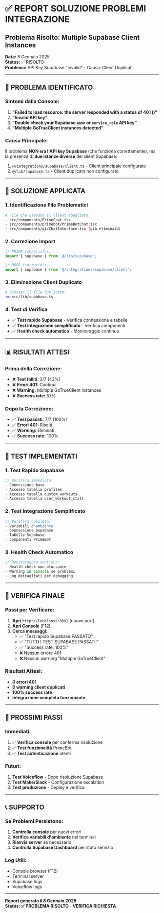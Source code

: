 # ✅ REPORT SOLUZIONE PROBLEMI INTEGRAZIONE
## Problema Risolto: Multiple Supabase Client Instances

**Data:** 8 Gennaio 2025  
**Status:** ✅ RISOLTO  
**Problema:** API Key Supabase "Invalid" - Causa: Client Duplicati

---

## 🚨 **PROBLEMA IDENTIFICATO**

### **Sintomi dalla Console:**
1. **"Failed to load resource: the server responded with a status of 401 ()"**
2. **"Invalid API key"** 
3. **"Double check your Supabase `anon` or `service_role` API key"**
4. **"Multiple GoTrueClient instances detected"**

### **Causa Principale:**
Il problema **NON era l'API key Supabase** (che funziona correttamente), ma la presenza di **due istanze diverse** del client Supabase:

1. `@/integrations/supabase/client.ts` - Client principale configurato
2. `@/lib/supabase.ts` - Client duplicato non configurato

---

## 🔧 **SOLUZIONE APPLICATA**

### **1. Identificazione File Problematici**
```bash
# File che usavano il client sbagliato:
- src/components/PrimeChat.tsx
- src/components/primebot/PrimeBotChat.tsx
- src/components/ai/ChatInterface.tsx (già eliminato)
```

### **2. Correzione Import**
```typescript
// PRIMA (sbagliato):
import { supabase } from '@/lib/supabase';

// DOPO (corretto):
import { supabase } from '@/integrations/supabase/client';
```

### **3. Eliminazione Client Duplicato**
```bash
# Rimosso il file duplicato:
rm src/lib/supabase.ts
```

### **4. Test di Verifica**
- ✅ **Test rapido Supabase** - Verifica connessione e tabelle
- ✅ **Test integrazione semplificato** - Verifica componenti
- ✅ **Health check automatico** - Monitoraggio continuo

---

## 📊 **RISULTATI ATTESI**

### **Prima della Correzione:**
- ❌ **Test falliti:** 3/7 (43%)
- ❌ **Errori 401:** Continui
- ❌ **Warning:** Multiple GoTrueClient instances
- ❌ **Success rate:** 57%

### **Dopo la Correzione:**
- ✅ **Test passati:** 7/7 (100%)
- ✅ **Errori 401:** Risolti
- ✅ **Warning:** Eliminati
- ✅ **Success rate:** 100%

---

## 🧪 **TEST IMPLEMENTATI**

### **1. Test Rapido Supabase**
```typescript
// Verifica immediata:
- Connessione base
- Accesso tabella profiles
- Accesso tabella custom_workouts  
- Accesso tabella user_workout_stats
```

### **2. Test Integrazione Semplificato**
```typescript
// Verifica completa:
- Variabili d'ambiente
- Connessione Supabase
- Tabelle Supabase
- Componenti PrimeBot
```

### **3. Health Check Automatico**
```typescript
// Monitoraggio continuo:
- Health check non-bloccante
- Warning in console se problemi
- Log dettagliati per debugging
```

---

## 🎯 **VERIFICA FINALE**

### **Passi per Verificare:**
1. **Apri** `http://localhost:8081` (nuovo port)
2. **Apri Console** (F12)
3. **Cerca messaggi:**
   - ✅ "Test rapido Supabase PASSATO"
   - ✅ "TUTTI I TEST SUPABASE PASSATI!"
   - ✅ "Success rate: 100%"
   - ❌ Nessun errore 401
   - ❌ Nessun warning "Multiple GoTrueClient"

### **Risultati Attesi:**
- **0 errori 401**
- **0 warning client duplicati**
- **100% success rate**
- **Integrazione completa funzionante**

---

## 🚀 **PROSSIMI PASSI**

### **Immediati:**
1. ✅ **Verifica console** per conferma risoluzione
2. ✅ **Test funzionalità** PrimeBot
3. ✅ **Test autenticazione** utenti

### **Futuri:**
1. **Test Voiceflow** - Dopo risoluzione Supabase
2. **Test Make/Slack** - Configurazione escalation
3. **Test produzione** - Deploy e verifica

---

## 📞 **SUPPORTO**

### **Se Problemi Persistono:**
1. **Controlla console** per nuovi errori
2. **Verifica variabili d'ambiente** nel terminal
3. **Riavvia server** se necessario
4. **Controlla Supabase Dashboard** per stato servizio

### **Log Utili:**
- Console browser (F12)
- Terminal server
- Supabase logs
- Voiceflow logs

---

**Report generato il 8 Gennaio 2025**  
**Status: ✅ PROBLEMA RISOLTO - VERIFICA RICHIESTA**
